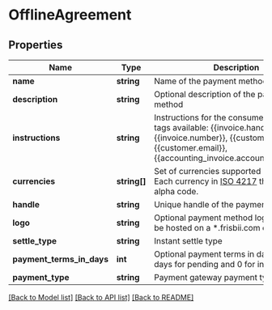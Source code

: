 # OfflineAgreement

## Properties
Name | Type | Description | Notes
------------ | ------------- | ------------- | -------------
**name** | **string** | Name of the payment method | 
**description** | **string** | Optional description of the payment method | [optional] 
**instructions** | **string** | Instructions for the consumer, mustache tags available: {{invoice.handle}}, {{invoice.number}}, {{customer.handle}}, {{customer.email}}, {{accounting_invoice.accounting_number}} | 
**currencies** | **string[]** | Set of currencies supported by agreement. Each currency in [ISO 4217](https://en.wikipedia.org/wiki/ISO_4217) three letter alpha code. | [optional] 
**handle** | **string** | Unique handle of the payment method | 
**logo** | **string** | Optional payment method logo url. Must be hosted on a *.frisbii.com domain. | [optional] 
**settle_type** | **string** | Instant settle type | 
**payment_terms_in_days** | **int** | Optional payment terms in days, default 14 days for pending and 0 for instant | [optional] 
**payment_type** | **string** | Payment gateway payment type | 

[[Back to Model list]](../../README.md#documentation-for-models) [[Back to API list]](../../README.md#documentation-for-api-endpoints) [[Back to README]](../../README.md)

